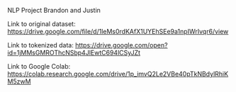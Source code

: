 NLP Project Brandon and Justin

Link to original dataset: https://drive.google.com/file/d/1leMs0rdKAfX1UYEhSEe9a1npIWrIvqr6/view

Link to tokenized data: https://drive.google.com/open?id=1jMMsGMROThcNSbp4JlEwtC694lCSyJZt

Link to Google Colab: https://colab.research.google.com/drive/1p_imvQ2Le2VBe40pTkNBdylRhiKM5zwM



